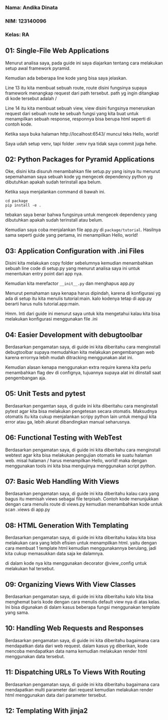 ### Nama: Andika Dinata

### NIM: 123140096

### Kelas: RA

## 01: Single-File Web Applications

Menurut analisa saya, pada guide ini saya diajarkan tentang cara melakukan setup awal framework pyramid.

Kemudian ada beberapa line kode yang bisa saya jelaskan.

Line 13 itu kita membuat sebuah route, route disini fungsinya supaya framework menangkap request dari path tersebut. path yg ingin ditangkap di kode tersebut adalah /

Line 14 itu kita membuat sebuah view, view disini fungsinya meneruskan request dari sebuah route ke sebuah fungsi yang kita buat untuk menampilkan sebuah response, responnya bisa berupa html seperti di contoh kode.

Ketika saya buka halaman http://localhost:6543/ muncul teks Hello, world!

Saya udah setup venv, tapi folder .venv nya tidak saya commit juga hehe.

## 02: Python Packages for Pyramid Applications

Oke, disini kita disuruh menambahkan file setup.py yang isinya itu menurut sepemahaman saya sebuah kode yg mengecek dependency python yg dibutuhkan apakah sudah terinstall apa belum.

Ketika saya menjalankan command di bawah ini.

```
cd package
pip install -e .
```

tebakan saya benar bahwa fungsinya untuk mengecek dependency yang dibutuhkan apakah sudah terinstall atau belum.

Kemudian saya coba menjalankan file app.py di `package/tutorial`. Hasilnya sama seperti guide yang pertama, ini menampilkan Hello, world!

## 03: Application Configuration with .ini Files

Disini kita melakukan copy folder sebelumnya kemudian menambahkan sebuah line code di setup.py yang menurut analisa saya ini untuk menentukan entry point dari app nya.

Kemudian kita merefactor `__init__.py` dan menghapus app.py

Menurut pemahaman saya kenapa harus dipindah, karena di konfigurasi yg ada di setup itu kita menulis tutorial:main. kalo kodenya tetap di app.py berarti harus nulis tutorial.app:main.

Hmm. Inti dari guide ini menurut saya untuk kita mengetahui kalau kita bisa melakukan konfigurasi menggunakan file .ini

## 04: Easier Development with debugtoolbar

Berdasarkan pengamatan saya, di guide ini kita diberitahu cara menginstall debugtoolbar supaya memudahkan kita melakukan pengembangan web karena errornya lebih mudah ditracking menggunakan alat ini.

Kemudian alasan kenapa menggunakan extra require karena kita perlu menambahkan flag dev di confignya, tujuannya supaya alat ini diinstall saat pengembangan aja.

## 05: Unit Tests and pytest

Berdasarkan pengamtan saya, di guide ini kita diberitahu cara menginstall pytest agar kita bisa melakukan pengetesan secara otomatis. Maksudnya otomatis itu kita cukup menjalankan scripy python lain untuk menguji kita error atau ga, lebih akurat dibandingkan manual seharusnya.

## 06: Functional Testing with WebTest

Berdasarkan pengamatan saya, di guide ini kita diberitahu cara menginstall webtest agar kita bisa melakukan pengujian otomatis ke suatu halaman web. misal halaman / harus menampilkan Hello, world! maka dengan menggunakan tools ini kita bisa mengujinya menggunakan script python.

## 07: Basic Web Handling With Views

Berdasarkan pengamatan saya, di guide ini kita diberitahu kalau cara yang bagus itu memisah views sebagai file terpisah. Contoh kode menunjukkan dengan cara menulis route di views.py kemudian menambahkan kode untuk scan .views di app.py

## 08: HTML Generation With Templating

Berdasarkan pengamatan saya, di guide ini kita diberitahu kalau kita bisa melakukan cara yang lebih efisien untuk menampilkan html. yaitu dengan cara membuat 1 template html kemudian menggunakannya berulang, jadi kita cukup memasukkan data saja ke dalamnya.

di dalam kode nya kita menggunakan decorator @view_config untuk melakukan hal tersebut.

## 09: Organizing Views With View Classes

Berdasarkan pengamatan saya, di guide ini kita diberitahu kalo kita bisa menghemat baris kode dengan cara menulis default view nya di atas kelas. Ini bisa digunakan di dalam kasus beberapa fungsi menggunakan template yang sama.

## 10: Handling Web Requests and Responses

Berdasarkan pengamatan saya, di guide ini kita diberitahu bagaimana cara mendapatkan data dari web request. dalam kasus yg diberikan, kode mencoba mendapatkan data nama kemudian melakukan render html menggunakan data tersebut.

## 11: Dispatching URLs To Views With Routing

Berdasarkan pengamatan saya, di guide ini kita diberitahu bagaimana cara mendapatkan multi parameter dari request kemudian melakukan render html menggunakan data dari parameter tersebut.

## 12: Templating With jinja2
